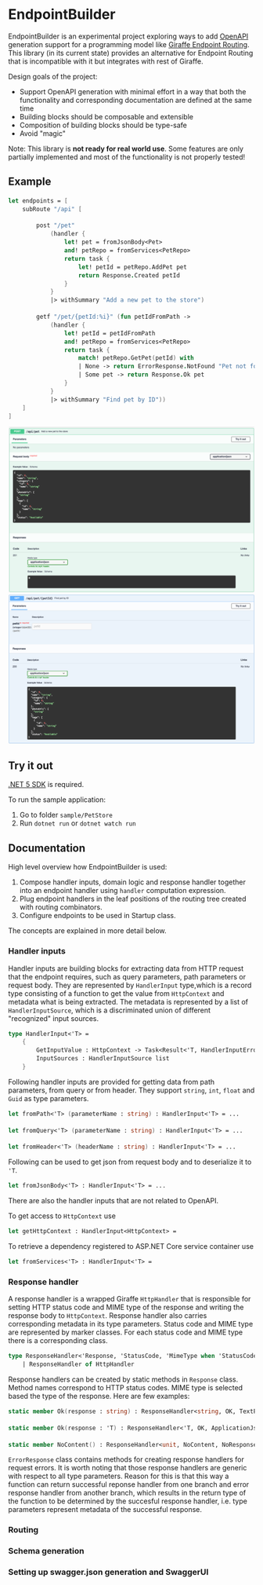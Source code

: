 # EndpointBuilder

EndpointBuilder is an experimental project exploring ways to add [OpenAPI](https://swagger.io/docs/specification/about/) generation support for a programming model like [Giraffe Endpoint Routing](https://github.com/giraffe-fsharp/Giraffe/blob/master/DOCUMENTATION.md#endpoint-routing). This library (in its current state) provides an alternative for Endpoint Routing that is incompatible with it but integrates with rest of Giraffe.

Design goals of the project:
- Support OpenAPI generation with minimal effort in a way that both the functionality and corresponding documentation are defined at the same time
- Building blocks should be composable and extensible
- Composition of building blocks should be type-safe
- Avoid "magic"

Note: This library is **not ready for real world use**. Some features are only partially implemented and most of the functionality is not properly tested! 

## Example

```fsharp
let endpoints = [
    subRoute "/api" [

        post "/pet"
            (handler {
                let! pet = fromJsonBody<Pet>
                and! petRepo = fromServices<PetRepo>
                return task {
                    let! petId = petRepo.AddPet pet
                    return Response.Created petId
                }
            }
            |> withSummary "Add a new pet to the store")

        getf "/pet/{petId:%i}" (fun petIdFromPath ->
            (handler {
                let! petId = petIdFromPath
                and! petRepo = fromServices<PetRepo>
                return task {
                    match! petRepo.GetPet(petId) with
                    | None -> return ErrorResponse.NotFound "Pet not found"
                    | Some pet -> return Response.Ok pet
                }
            }
            |> withSummary "Find pet by ID"))
    ]
]
```
![OpenAPI documentation for POST endpoint](/docs/images/example_screenshot_post.png)
![OpenAPI documentation for GET endpoint](/docs/images/example_screenshot_get.png)

## Try it out

[.NET 5 SDK](https://dotnet.microsoft.com/download/dotnet/5.0) is required.

To run the sample application:
 1. Go to folder `sample/PetStore`
 2. Run `dotnet run` or `dotnet watch run`

## Documentation

High level overview how EndpointBuilder is used:
1. Compose handler inputs, domain logic and response handler together into an endpoint handler using `handler` computation expression.
2. Plug endpoint handlers in the leaf positions of the routing tree created with routing combinators.
3. Configure endpoints to be used in Startup class.

The concepts are explained in more detail below.

### Handler inputs

Handler inputs are building blocks for extracting data from HTTP request that the endpoint requires, such as query parameters, path parameters or request body. They are represented by `HandlerInput` type,which is a record type consisting of a function to get the value from `HttpContext` and metadata what is being extracted. The metadata is represented by a list of `HandlerInputSource`, which is a discriminated union of different "recognized" input sources.

```fsharp
type HandlerInput<'T> =
    {
        GetInputValue : HttpContext -> Task<Result<'T, HandlerInputError list>>
        InputSources : HandlerInputSource list
    }
```

Following handler inputs are provided for getting data from path parameters, from query or from header. They support `string`, `int`, `float` and `Guid` as type parameters.

```fsharp
let fromPath<'T> (parameterName : string) : HandlerInput<'T> = ...

let fromQuery<'T> (parameterName : string) : HandlerInput<'T> = ...

let fromHeader<'T> (headerName : string) : HandlerInput<'T> = ...
```

Following can be used to get json from request body and to deserialize it to `'T`.

```fsharp
let fromJsonBody<'T> : HandlerInput<'T> = ...
```

There are also the handler inputs that are not related to OpenAPI.

To get access to `HttpContext` use

```fsharp
let getHttpContext : HandlerInput<HttpContext> =
```

To retrieve a dependency registered to ASP.NET Core service container use

```fsharp
let fromServices<'T> : HandlerInput<'T> =
```

### Response handler

A response handler is a wrapped Giraffe `HttpHandler` that is responsible for setting HTTP status code and MIME type of the response and writing the response body to `HttpContext`. Response handler also carries corresponding metadata in its type parameters. Status code and MIME type are represented by marker classes. For each status code and MIME type there is a corresponding class.

```fsharp
type ResponseHandler<'Response, 'StatusCode, 'MimeType when 'StatusCode :> StatusCode and 'MimeType :> MimeType> =
    | ResponseHandler of HttpHandler
```

Response handlers can be created by static methods in `Response` class. Method names correspond to HTTP status codes. MIME type is selected based the type of the response. Here are few examples:

```fsharp
static member Ok(response : string) : ResponseHandler<string, OK, TextPlain> = ...

static member Ok(response : 'T) : ResponseHandler<'T, OK, ApplicationJson> = ...

static member NoContent() : ResponseHandler<unit, NoContent, NoResponseBody> = ...
```

`ErrorResponse` class contains methods for creating response handlers for request errors. It is worth noting that those response handlers are generic with respect to all type parameters. Reason for this is that this way a function can return successful reponse handler from one branch and error response handler from another branch, which results in the return type of the function to be determined by the succesful response handler, i.e. type parameters represent metadata of the successful response.


### Routing

### Schema generation

### Setting up swagger.json generation and SwaggerUI


